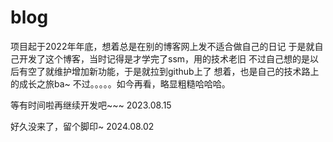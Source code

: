 # blog
项目起于2022年年底，想着总是在别的博客网上发不适合做自己的日记
于是就自己开发了这个博客，当时记得是才学完了ssm，用的技术老旧
不过自己想的是以后有空了就维护增加新功能，于是就拉到github上了
想着，也是自己的技术路上的成长之旅ba~
不过。。。。。如今再看，略显粗糙哈哈哈。

等有时间啦再继续开发吧~~~
2023.08.15

好久没来了，留个脚印~
2024.08.02
